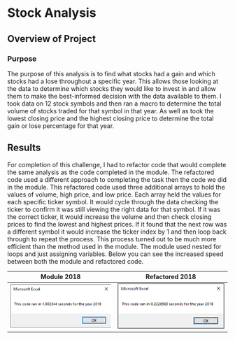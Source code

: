 # Stock Analysis

## Overview of Project

### Purpose

   The purpose of this analysis is to find what stocks had a gain and which stocks had a lose throughout a specific year. This allows those looking at the data to determine which stocks they would like to invest in and allow them to make the best-informed decision with the data available to them. I took data on 12 stock symbols and then ran a macro to determine the total volume of stocks traded for that symbol in that year. As well as took the lowest closing price and the highest closing price to determine the total gain or lose percentage for that year. 

## Results

For completion of this challenge, I had to refactor code that would complete the same analysis as the code completed in the module. The refactored code used a different approach to completing the task then the code we did in the module. This refactored code used three additional arrays to hold the values of volume, high price, and low price. Each array held the values for each specific ticker symbol. It would cycle through the data checking the ticker to confirm it was still viewing the right data for that symbol. If it was the correct ticker, it would increase the volume and then check closing prices to find the lowest and highest prices. If it found that the next row was a different symbol it would increase the ticker index by 1 and then loop back through to repeat the process. This process turned out to be much more efficient than the method used in the module. The module used nested for loops and just assigning variables. Below you can see the increased speed between both the module and refactored code. 

Module 2018             | Refactored 2018
:----------------------:|:----------------------------:
![Module 2018 Stocks](https://github.com/Tyfox1206/stock-analysis/blob/main/Resources/VBA_Module_timer_2018.png)|![Refactored Code 2018](https://github.com/Tyfox1206/stock-analysis/blob/main/Resources/VBA_Challenge_2018.png)

